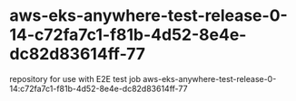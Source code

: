 # aws-eks-anywhere-test-release-0-14-c72fa7c1-f81b-4d52-8e4e-dc82d83614ff-77
repository for use with E2E test job aws-eks-anywhere-test-release-0-14:c72fa7c1-f81b-4d52-8e4e-dc82d83614ff-77
